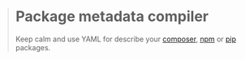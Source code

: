 > # Package metadata compiler
>
> Keep calm and use YAML for describe your [composer](https://getcomposer.org), [npm](https://www.npmjs.com)
> or [pip](https://pypi.python.org/pypi) packages.
